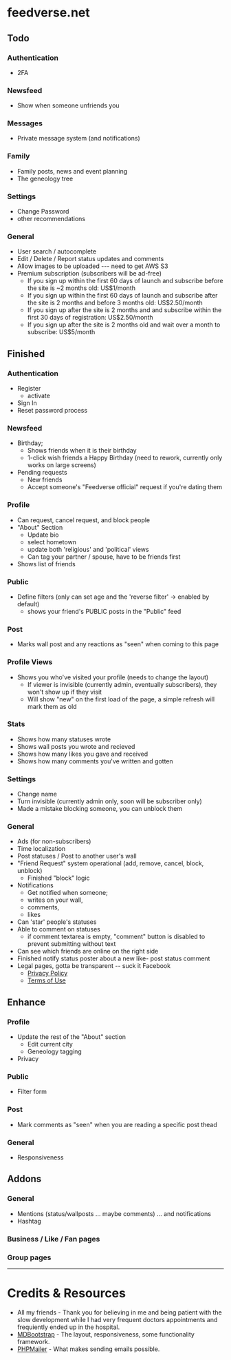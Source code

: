 # feedverse.net

## Todo
### Authentication
- 2FA

### Newsfeed
- Show when someone unfriends you

### Messages
- Private message system (and notifications)

### Family
- Family posts, news and event planning
- The geneology tree

### Settings
- Change Password
- other recommendations

### General
- User search / autocomplete
- Edit / Delete / Report status updates and comments
- Allow images to be uploaded --- need to get AWS S3
- Premium subscription (subscribers will be ad-free)
  - If you sign up within the first 60 days of launch and subscribe before the site is ~2 months old: US$1/month
  - If you sign up within the first 60 days of launch and subscribe after the site is 2 months and before 3 months old: US$2.50/month
  - If you sign up after the site is 2 months and and subscribe within the first 30 days of registration: US$2.50/month
  - If you sign up after the site is 2 months old and wait over a month to subscribe: US$5/month

## Finished
### Authentication
- Register
  - activate
- Sign In
- Reset password process

### Newsfeed
- Birthday;
  - Shows friends when it is their birthday
  - 1-click wish friends a Happy Birthday (need to rework, currently only works on large screens)
- Pending requests
  - New friends
  - Accept someone's "Feedverse official" request if you're dating them

### Profile
- Can request, cancel request, and block people
- "About" Section
  - Update bio
  - select hometown
  - update both 'religious' and 'political' views
  - Can tag your partner / spouse, have to be friends first
- Shows list of friends

### Public
- Define filters (only can set age and the 'reverse filter' -> enabled by default)
  - shows your friend's PUBLIC posts in the "Public" feed

### Post
- Marks wall post and any reactions as "seen" when coming to this page

### Profile Views
- Shows you who've visited your profile (needs to change the layout)
  - If viewer is invisible (currently admin, eventually subscribers), they won't show up if they visit
  - Will show "new" on the first load of the page, a simple refresh will mark them as old

### Stats
- Shows how many statuses wrote
- Shows wall posts you wrote and recieved
- Shows how many likes you gave and received
- Shows how many comments you've written and gotten

### Settings
- Change name
- Turn invisible (currently admin only, soon will be subscriber only)
- Made a mistake blocking someone, you can unblock them

### General
- Ads (for non-subscribers)
- Time localization
- Post statuses / Post to another user's wall
- "Friend Request" system operational (add, remove, cancel, block, unblock)
  - Finished "block" logic
- Notifications
  - Get notified when someone;
  - writes on your wall,
  - comments,
  - likes
- Can 'star' people's statuses
- Able to comment on statuses
  - if comment textarea is empty, "comment" button is disabled to prevent submitting without text
- Can see which friends are online on the right side
- Finished notify status poster about a new like- post status comment
- Legal pages, gotta be transparent -- suck it Facebook
  - [Privacy Policy](https://www.feedverse.net/privacy-policy)
  - [Terms of Use](https://www.feedverse.net/terms-of-use)

## Enhance
### Profile
- Update the rest of the "About" section
  - Edit current city
  - Geneology tagging
- Privacy

### Public
- Filter form

### Post
- Mark comments as "seen" when you are reading a specific post thead

### General
- Responsiveness

## Addons
### General
- Mentions (status/wallposts ... maybe comments) ... and notifications
- Hashtag 

### Business / Like / Fan pages
### Group pages

-----------------------
# Credits & Resources
- All my friends - Thank you for believing in me and being patient with the slow development while I had very frequent doctors appointments and frequiently ended up in the hospital.
- [MDBootstrap](https://mdbootstrap.com/) - The layout, responsiveness, some functionality framework.
- [PHPMailer](https://github.com/PHPMailer/PHPMailer) - What makes sending emails possible.
